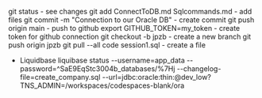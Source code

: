 git status - see changes
git add ConnectToDB.md Sqlcommands.md - add files
git commit -m "Connection to our Oracle DB" - create commit
git push origin main - push to github
export GITHUB_TOKEN=my_token - create token for github connection
git checkout -b jpzb - create a new branch
git push origin jpzb
git pull --all
code session1.sql - create a file

- Liquidbase
liquibase status --username=app_data --password=^SaE9EqStc3004b_databases/%7Hj --changelog-file=create_company.sql --url=jdbc:oracle:thin:@dev_low?TNS_ADMIN=/workspaces/codespaces-blank/ora
